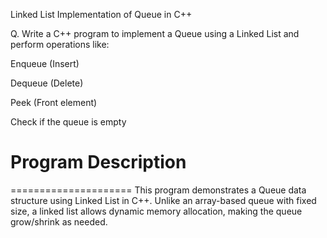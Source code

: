 Linked List Implementation of Queue in C++

Q. Write a C++ program to implement a Queue using a Linked List and perform operations like:

Enqueue (Insert)

Dequeue (Delete)

Peek (Front element)

Check if the queue is empty



# Program Description
=====================
This program demonstrates a Queue data structure using Linked List in C++. Unlike an array-based queue with fixed size, a linked list allows dynamic memory allocation, making the queue grow/shrink as needed.

